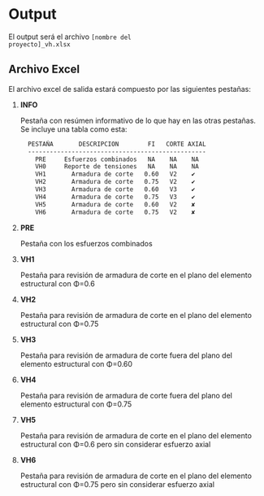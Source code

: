# Output

El output será el archivo <code>[nombre del proyecto]_vh.xlsx</code>

## Archivo Excel

El archivo excel de salida estará compuesto por las siguientes pestañas:

1. **INFO**

    Pestaña con resúmen informativo de lo que hay en las otras pestañas. Se incluye una tabla como esta:

    ```txt
      PESTAÑA       DESCRIPCION        FI   CORTE AXIAL
      -------------------------------------------------
        PRE     Esfuerzos combinados   NA    NA    NA
        VH0     Reporte de tensiones   NA    NA    NA
        VH1       Armadura de corte   0.60   V2    ✔
        VH2       Armadura de corte   0.75   V2    ✔
        VH3       Armadura de corte   0.60   V3    ✔
        VH4       Armadura de corte   0.75   V3    ✔
        VH5       Armadura de corte   0.60   V2    ✘
        VH6       Armadura de corte   0.75   V2    ✘
    ```

2. **PRE**

    Pestaña con los esfuerzos combinados

3. **VH1**

    Pestaña para revisión de armadura de corte en el plano del elemento estructural con Φ=0.6

4. **VH2**

    Pestaña para revisión de armadura de corte en el plano del elemento estructural con Φ=0.75

5. **VH3**

    Pestaña para revisión de armadura de corte fuera del plano del elemento estructural con Φ=0.60

6. **VH4**

    Pestaña para revisión de armadura de corte fuera del plano del elemento estructural con Φ=0.75

7. **VH5**

    Pestaña para revisión de armadura de corte en el plano del elemento estructural con Φ=0.6 pero sin considerar esfuerzo axial

8. **VH6**

    Pestaña para revisión de armadura de corte en el plano del elemento estructural con Φ=0.75 pero sin considerar esfuerzo axial
